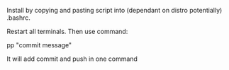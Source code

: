 Install by copying and pasting script into (dependant on distro potentially) .bashrc.

Restart all terminals. Then use command: 

pp "commit message"

It will add commit and push in one command

